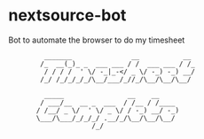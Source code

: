 # nextsource-bot
Bot to automate the browser to do my timesheet

             _______               __           __
            /_  __(_)_ _  ___ ___ / /  ___ ___ / /_
             / / / /  ' \/ -_|_-</ _ \/ -_) -_) __/
            /_/ /_/_/_/_/\__/___/_//_/\__/\__/\__/

             _____                __    __
            / ___/__  __ _  ___  / /__ / /____
           / /__/ _ \/  ' \/ _ \/ / -_) __/ -_)
           \___/\___/_/_/_/ .__/_/\__/\__/\__/
                         /_/
            
